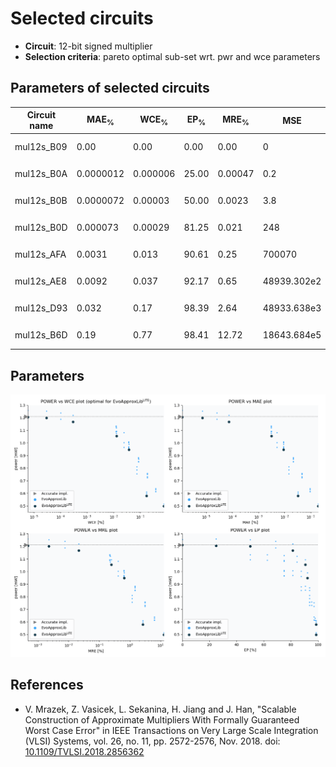 
Selected circuits
===================
 - **Circuit**: 12-bit signed multiplier
 - **Selection criteria**: pareto optimal sub-set wrt. pwr and wce parameters

Parameters of selected circuits
----------------------------

| Circuit name | MAE<sub>%</sub> | WCE<sub>%</sub> | EP<sub>%</sub> | MRE<sub>%</sub> | MSE | Download |
| --- |  --- | --- | --- | --- | --- | --- | 
| mul12s_B09 | 0.00 | 0.00 | 0.00 | 0.00 | 0 |   [[Verilog<sub>PDK45</sub>](mul12s_B09_pdk45.v)] [[C](mul12s_B09.c)] |
| mul12s_B0A | 0.0000012 | 0.000006 | 25.00 | 0.00047 | 0.2 |   [[Verilog<sub>PDK45</sub>](mul12s_B0A_pdk45.v)] [[C](mul12s_B0A.c)] |
| mul12s_B0B | 0.0000072 | 0.00003 | 50.00 | 0.0023 | 3.8 |   [[Verilog<sub>PDK45</sub>](mul12s_B0B_pdk45.v)] [[C](mul12s_B0B.c)] |
| mul12s_B0D | 0.000073 | 0.00029 | 81.25 | 0.021 | 248 |   [[Verilog<sub>PDK45</sub>](mul12s_B0D_pdk45.v)] [[C](mul12s_B0D.c)] |
| mul12s_AFA | 0.0031 | 0.013 | 90.61 | 0.25 | 700070 |   [[Verilog<sub>PDK45</sub>](mul12s_AFA_pdk45.v)] [[C](mul12s_AFA.c)] |
| mul12s_AE8 | 0.0092 | 0.037 | 92.17 | 0.65 | 48939.302e2 |   [[Verilog<sub>PDK45</sub>](mul12s_AE8_pdk45.v)] [[C](mul12s_AE8.c)] |
| mul12s_D93 | 0.032 | 0.17 | 98.39 | 2.64 | 48933.638e3 |   [[Verilog<sub>PDK45</sub>](mul12s_D93_pdk45.v)] [[C](mul12s_D93.c)] |
| mul12s_B6D | 0.19 | 0.77 | 98.41 | 12.72 | 18643.684e5 |   [[Verilog<sub>PDK45</sub>](mul12s_B6D_pdk45.v)] [[C](mul12s_B6D.c)] |
    
Parameters
--------------
![Parameters figure](fig.png)

References
--------------
   - V. Mrazek, Z. Vasicek, L. Sekanina, H. Jiang and J. Han, "Scalable Construction of Approximate Multipliers With Formally Guaranteed Worst Case Error" in IEEE Transactions on Very Large Scale Integration (VLSI) Systems, vol. 26, no. 11, pp. 2572-2576, Nov. 2018. doi: [10.1109/TVLSI.2018.2856362](https://dx.doi.org/10.1109/TVLSI.2018.2856362)

             